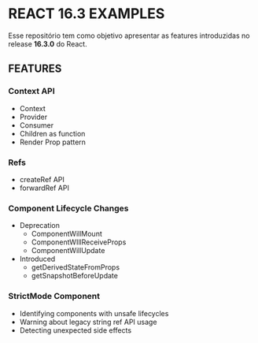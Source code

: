 # REACT 16.3 EXAMPLES #

Esse repositório tem como objetivo apresentar as features introduzidas no release **16.3.0** do React.

## FEATURES

### Context API

* Context
* Provider
* Consumer
* Children as function
* Render Prop pattern

### Refs

* createRef API
* forwardRef API


### Component Lifecycle Changes

* Deprecation
  * ComponentWillMount
  * ComponentWIllReceiveProps
  * ComponentWillUpdate
* Introduced
  * getDerivedStateFromProps
  * getSnapshotBeforeUpdate

### StrictMode Component

* Identifying components with unsafe lifecycles
* Warning about legacy string ref API usage
* Detecting unexpected side effects